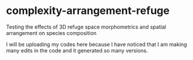# complexity-arrangement-refuge
Testing the effects of 3D refuge space morphometrics and spatial arrangement on species composition

I will be uploading my codes here because I have noticed that I am making many edits in the code and it generated so many versions. 
